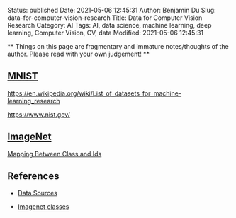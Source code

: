Status: published
Date: 2021-05-06 12:45:31
Author: Benjamin Du
Slug: data-for-computer-vision-research
Title: Data for Computer Vision Research
Category: AI
Tags: AI, data science, machine learning, deep learning, Computer Vision, CV, data
Modified: 2021-05-06 12:45:31

**
Things on this page are fragmentary and immature notes/thoughts of the author.
Please read with your own judgement!
**


## [MNIST](http://yann.lecun.com/exdb/mnist/)

https://en.wikipedia.org/wiki/List_of_datasets_for_machine-learning_research

https://www.nist.gov/

## [ImageNet](http://www.image-net.org/)

[Mapping Between Class and Ids](https://gist.github.com/dclong/8537ea044cb5b44a33582927ddfc4c73)

## References

- [Data Sources](http://www.legendu.net/misc/blog/data-sources/)

- [Imagenet classes](https://discuss.pytorch.org/t/imagenet-classes/4923)
